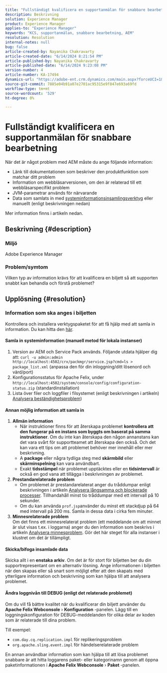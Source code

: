 ```yaml
---
title: "Fullständigt kvalificera en supportanmälan för snabbare bearbetning"
description: Beskrivning
solution: Experience Manager
product: Experience Manager
applies-to: "Experience Manager"
keywords: "KCS, supportanmälan, snabbare bearbetning, AEM"
resolution: Resolution
internal-notes: null
bug: false
article-created-by: Nayanika Chakravarty
article-created-date: "6/14/2024 8:21:54 PM"
article-published-by: Nayanika Chakravarty
article-published-date: "6/14/2024 9:23:08 PM"
version-number: 4
article-number: KA-17494
dynamics-url: "https://adobe-ent.crm.dynamics.com/main.aspx?forceUCI=1&pagetype=entityrecord&etn=knowledgearticle&id=e0841aba-8b2a-ef11-840b-6045bd006704"
source-git-commit: 7885e04b91a07e2701ac95315e9f847e693a69fd
workflow-type: tm+mt
source-wordcount: '529'
ht-degree: 0%

---
```


# Fullständigt kvalificera en supportanmälan för snabbare bearbetning


När det är något problem med AEM måste du ange följande information:

- Länk till dokumentationen som beskriver den produktfunktion som matchar ditt problem
- Information om webbläsarversionen, om den är relaterad till ett webbläsarspecifikt problem
- JVM-parametrar används för närvarande
- Data som samlats in med [systeminformationsinsamlingsverktyg](https://helpx.adobe.com/experience-manager/kb/support-info-collector.html) eller manuellt (enligt beskrivningen nedan)


Mer information finns i artikeln nedan.

## Beskrivning {#description}


### <b>Miljö</b>

Adobe Experience Manager

### <b>Problem/symtom</b>

Vilken typ av information krävs för att kvalificera en biljett så att supporten snabbt kan behandla och förstå problemet?




## Upplösning {#resolution}


### <b>Information som ska anges i biljetten</b>

Kontrollera och installera verktygspaketet för att få hjälp med att samla in information. Du kan hitta den [här](https://helpx.adobe.com/experience-manager/kb/index/tools.html).

#### <b>Samla in systeminformation (manuell metod för lokala instanser)</b>

1. Version av AEM och Service Pack används. Följande utdata hjälper dig att: `curl -u admin:admin http://localhost:4502/crx/packmgr/service.jsp?cmd=ls > package_list.xml` (anpassa den för din inloggning/ditt lösenord och värd/port)
2. Konfigurationsstatus för Apache Felix, under `http://localhost:4502/system/console/config/configuration-status.zip` (standardinstallation)
3. Lista över filer och loggfiler i filsystemet (enligt beskrivningen i artikeln) [Analysera beständighetsproblem](https://helpx.adobe.com/experience-manager/kb/AnalyzePersistenceProblems.html))


#### <b>Annan möjlig information att samla in</b>

1. <b>Allmän information</b>
   - När instruktioner finns för att återskapa problemet <b>kontrollera att den fungerar på en instans som byggts om baserat på samma instruktioner</b>. Om du inte kan återskapa den någon annanstans kan det vara svårt för supportteamet att återskapa den också. Och det kan vara ett tips om att problemet behöver mer innehåll eller mer beskrivning.
   - A <b>package</b> eller några tydliga steg med <b>skärmbild</b> eller <b>skärminspelning</b> kan vara användbart.
   - Exakt <b>tidsstämpel</b> när problemet upptäcktes eller en <b>tidsintervall</b> är också en god vana att tillägga i beskrivningen av problemet.
2. <b>Prestandarelaterade problem</b>
   - Om problemet är prestandarelaterat anger du tråddumpar enligt beskrivningen i artikeln [Analysera långsamma och blockerade processer](https://helpx.adobe.com/experience-manager/kb/AnalyzeSlowAndBlockedProcesses.html). Tillhandahåll minst tio tråddumpar med ett intervall på 10 sekunder.
   - Om du kan använda `prof.jsp`använder du minst ett stackdjup på 64 med intervall på 200 ms. Samla in dessa data i cirka fem minuter.
3. <b>Minnesrelaterade problem</b>\
   Om det finns ett minnesrelaterat problem (ett meddelande om att minnet är slut visas t.ex. i loggarna) anger du den information som beskrivs i artikeln [Analysera minnesproblem](https://experienceleague.adobe.com/docs/experience-cloud-kcs/kbarticles/KA-17482.html?lang=en). Gör det här steget för alla instanser i klustret om det är tillämpligt.


#### <b>Skicka/bifoga insamlade data</b>

Skicka allt i en <b>enstaka arkiv</b>. Om det är för stort för biljetten ber du din supportrepresentant om en alternativ lösning. Ange informationen i biljetten när den skapas eller så snart som möjligt efter att den skapats med ytterligare information och beskrivning som kan hjälpa till att analysera problemet.

#### <b>Ändra loggnivån till DEBUG (enligt det relaterade problemet)</b>

Om du vill få bättre kvalitet när du kvalificerar din biljett använder du <b>Apache Felix Webconsole</b> › <b>Konfiguration</b> -panelen. Lägg till en loggningskonfiguration för DEBUG-meddelanden för olika delar av koden som är relaterade till dina problem.

Till exempel:

- `com.day.cq.replication.impl` för replikeringsproblem
- `org.apache.sling.event.impl` för händelserelaterade problem




En annan användbar information som kan hjälpa till att lösa problemet snabbare är att hitta loggarens paket- eller kategorinamn genom att öppna paketinformationen i <b>Apache Felix Webconsole</b> › <b>Paket </b>-panelen.
